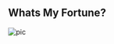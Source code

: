 <h2>Whats My Fortune?</h2>

<img src='https://i0.wp.com/cdn.makezine.com/uploads/2012/08/zoltar.jpg?resize=400%2C599' alt='pic'/>